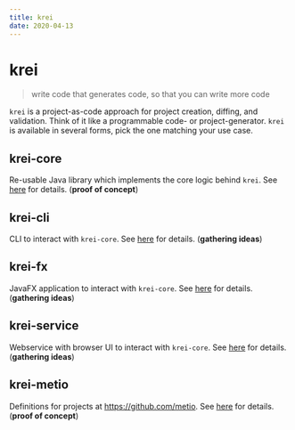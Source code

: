 ```yaml
---
title: krei
date: 2020-04-13
---
```


# krei

> write code that generates code, so that you can write more code

`krei` is a project-as-code approach for project creation, diffing, and validation. Think of it like a programmable code- or project-generator. `krei` is available in several forms, pick the one matching your use case.

## krei-core

Re-usable Java library which implements the core logic behind `krei`. See [here](krei-core) for details. (**proof of concept**)

## krei-cli

CLI to interact with `krei-core`. See [here](krei-cli) for details. (**gathering ideas**)

## krei-fx

JavaFX application to interact with `krei-core`. See [here](krei-fx) for details. (**gathering ideas**)

## krei-service

Webservice with browser UI to interact with `krei-core`. See [here](krei-service) for details. (**gathering ideas**)

## krei-metio

Definitions for projects at https://github.com/metio. See [here](krei-metio) for details. (**proof of concept**)

